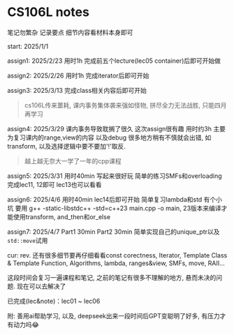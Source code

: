 # CS106L notes

笔记勿繁杂 记录要点 细节内容看材料本身即可

start: 2025/1/1

assign1: 2025/2/23 用时1h 完成前五个lecture(lec05 container)后即可开始做

assign2: 2025/2/26 用时1h 完成iterator后即可开始

assign3: 2025/3/13 完成class相关内容后即可开始

>  cs106L传来噩耗, 课内事务集体袭来强如怪物, 拼尽全力无法战胜, 只能四月再学习

assign4: 2025/3/29 课内事务导致耽搁了很久 这次assign很有趣 用时约3h 主要为复习课内的range,view的内容 以及debug 很多地方稍有不慎就会出错, 如transform, 以及选择逻辑中要不要加'!'取反.

>  越上越无奈大一学了一年的cpp课程

assign5: 2025/3/31 用时40min 写起来很好玩 简单的练习SMFs和overloading 完成lec11, 12即可 lec13也可以看看

assign6: 2025/4/6 用时40min lec14后即可开始 简单复习lambda和std 有个小坑 要用 g++ -static-libstdc++ -std=c++23 main.cpp -o main, 23版本来编译才能使用transform, and_then和or_else

assign7: 2025/4/7 Part1 30min Part2 30min 简单实现自己的unique_ptr以及`std::move`试用

cur: rev. 还有很多细节要再仔细看看const corectness, Iterator, Template Class & Template Function, Algorithms, lambda, ranges&view, SMFs, move, RAII...

这段时间会复习一遍课程和笔记, 之前的笔记有很多不理解的地方, 悬而未决的问题. 现在可以去解决了

已完成(lec&note)：lec01 ~ lec06

附: 善用ai帮助学习, 以及, deepseek出来一段时间后GPT变聪明了好多, 有压力才有动力吗😂
